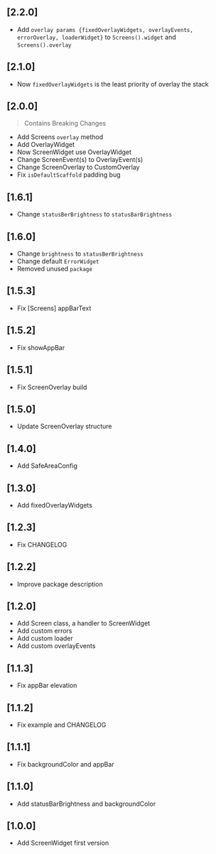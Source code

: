 ## [2.2.0]
* Add `overlay params {fixedOverlayWidgets, overlayEvents, errorOverlay, loaderWidget}` to `Screens().widget` and `Screens().overlay`

## [2.1.0]
* Now `fixedOverlayWidgets` is the least priority of overlay the stack

## [2.0.0]
> Contains Breaking Changes

* Add Screens `overlay` method
* Add OverlayWidget
* Now ScreenWidget use OverlayWidget
* Change ScreenEvent(s) to OverlayEvent(s)
* Change ScreenOverlay to CustomOverlay
* Fix `isDefaultScaffold` padding bug

## [1.6.1]
* Change `statusBerBrightness` to `statusBarBrightness`

## [1.6.0]
* Change `brightness` to `statusBerBrightness`
* Change default `ErrorWidget`
* Removed unused `package`

## [1.5.3]
* Fix [Screens] appBarText

## [1.5.2]
* Fix showAppBar

## [1.5.1]
* Fix ScreenOverlay build

## [1.5.0]
* Update ScreenOverlay structure

## [1.4.0]
* Add SafeAreaConfig

## [1.3.0]
* Add fixedOverlayWidgets

## [1.2.3]
* Fix CHANGELOG

## [1.2.2]
* Improve package description

## [1.2.0]
* Add Screen class, a handler to ScreenWidget
* Add custom errors
* Add custom loader
* Add custom overlayEvents

## [1.1.3]
* Fix appBar elevation

## [1.1.2]
* Fix example and CHANGELOG

## [1.1.1]
* Fix backgroundColor and appBar

## [1.1.0]
* Add statusBarBrightness and backgroundColor

## [1.0.0]
* Add ScreenWidget first version
